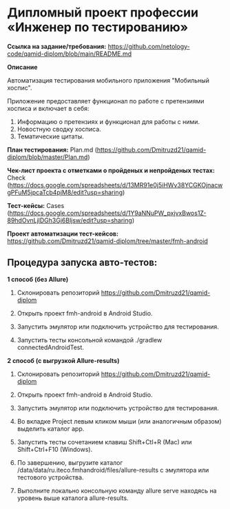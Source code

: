 # **Дипломный проект профессии «Инженер по тестированию»**

**Ссылка на задание/требования:** https://github.com/netology-code/qamid-diplom/blob/main/README.md

**Описание**

Автоматизация тестирования мобильного приложения "Мобильный хоспис".

Приложение предоставляет функционал по работе с претензиями хосписа и включает в себя:

1. Информацию о претензиях и функционал для работы с ними.
2. Новостную сводку хосписа.
3. Тематические цитаты.

**План тестирования:** Plan.md (https://github.com/Dmitruzd21/qamid-diplom/blob/master/Plan.md)

**Чек-лист проекта с отметками о пройденых и непройденых тестах:** Check (https://docs.google.com/spreadsheets/d/13MR91e0j5iHWv38YCGKOjnacwgPFuM5jpcaTcb4pjM8/edit?usp=sharing)

**Тест-кейсы:** Cases (https://docs.google.com/spreadsheets/d/1Y9aNNuPW_pxjvxBwos1Z-89hdOvnLjlDGh3Gj6Bljsw/edit?usp=sharing)

**Проект автоматизации тест-кейсов:**
https://github.com/Dmitruzd21/qamid-diplom/tree/master/fmh-android

## **Процедура запуска авто-тестов:**

**1 способ (без Allure)**

1. Склонировать репозиторий https://github.com/Dmitruzd21/qamid-diplom

2. Открыть проект fmh-android в Android Studio.

3. Запустить эмулятор или подключить устройство для тестирования.

4. Запустить тесты консольной командой ./gradlew connectedAndroidTest.

**2 способ (с выгрузкой Allure-results)**

1. Склонировать репозиторий https://github.com/Dmitruzd21/qamid-diplom

2. Открыть проект fmh-android в Android Studio.

3. Запустить эмулятор или подключить устройство для тестирования.

4. Во вкладке Project левым кликом мыши (или аналогичным образом) выделить каталог app.

5. Запустить тесты сочетанием клавиш Shift+Ctl+R (Mac) или Shift+Ctrl+F10 (Windows).

6. По завершению, выгрузите каталог /data/data/ru.iteco.fmhandroid/files/allure-results с эмулятора или тестового устройства.

7. Выполните локально консольную команду allure serve находясь на уровень выше каталога allure-results.
